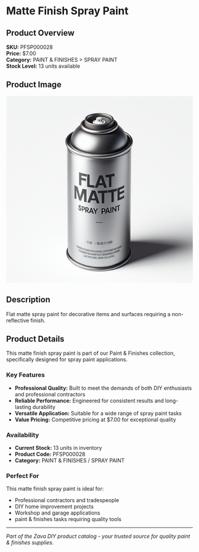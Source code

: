 # Matte Finish Spray Paint

## Product Overview

**SKU:** PFSP000028  
**Price:** $7.00  
**Category:** PAINT & FINISHES > SPRAY PAINT  
**Stock Level:** 13 units available  

## Product Image

![Matte Finish Spray Paint](https://raw.githubusercontent.com/microsoft/ai-tour-26-zava-diy-dataset-plus-mcp/refs/heads/main/images/paint_%26_finishes_spray_paint_matte_finish_spray_paint_20250620_193812.png)

## Description

Flat matte spray paint for decorative items and surfaces requiring a non-reflective finish.

## Product Details

This matte finish spray paint is part of our Paint & Finishes collection, specifically designed for spray paint applications. 

### Key Features

- **Professional Quality:** Built to meet the demands of both DIY enthusiasts and professional contractors
- **Reliable Performance:** Engineered for consistent results and long-lasting durability
- **Versatile Application:** Suitable for a wide range of spray paint tasks
- **Value Pricing:** Competitive pricing at $7.00 for exceptional quality

### Availability

- **Current Stock:** 13 units in inventory
- **Product Code:** PFSP000028
- **Category:** PAINT & FINISHES / SPRAY PAINT

### Perfect For

This matte finish spray paint is ideal for:
- Professional contractors and tradespeople
- DIY home improvement projects  
- Workshop and garage applications
- paint & finishes tasks requiring quality tools

---

*Part of the Zava DIY product catalog - your trusted source for quality paint & finishes supplies.*
